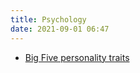 ```yaml
---
title: Psychology
date: 2021-09-01 06:47
---
```


* [Big Five personality traits](2021-08-28--12-21-01Z--big_five_personality_traits.md)

